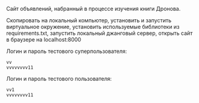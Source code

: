 Сайт объявлений, набранный в процессе изучения книги Дронова.

Скопировать на локальный компьютер, установить и запустить виртуальное окружение, установить используемые библиотеки из requirements.txt, запустить локальный джанговый сервер, открыть сайт в браузере на localhost:8000

Логин и пароль тестового суперпользователя:
    
    vv
    vvvvvvvv11

Логин и пароль тестового пользователя:

    vv1
    vvvvvvvv11

